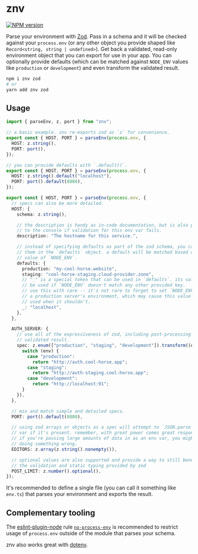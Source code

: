 # znv

<a href="https://www.npmjs.com/package/znv">
<img src="https://img.shields.io/npm/v/znv.svg?logo=npm" alt="NPM version" />
</a>

Parse your environment with [Zod](https://github.com/colinhacks/zod). Pass in a
schema and it will be checked against your `process.env` (or any other object
you provide shaped like `Record<string, string | undefined>`). Get back a
validated, read-only environment object that you can export for use in your app.
You can optionally provide defaults (which can be matched against `NODE_ENV`
values like `production` or `development`) and even transform the validated
result.

```bash
npm i znv zod
# or
yarn add znv zod
```

<!--
## Why?

### Why do I need znv?
 -->

## Usage

```ts
import { parseEnv, z, port } from "znv";

// a basic example. znv re-exports zod as `z` for convenience.
export const { HOST, PORT } = parseEnv(process.env, {
  HOST: z.string(),
  PORT: port(),
});
```

```ts
// you can provide defaults with `.default()`.
export const { HOST, PORT } = parseEnv(process.env, {
  HOST: z.string().default("localhost"),
  PORT: port().default(8080),
});
```

```ts
export const { HOST, PORT } = parseEnv(process.env, {
  // specs can also be more detailed.
  HOST: {
    schema: z.string(),

    // the description is handy as in-code documentation, but is also printed
    // to the console if validation for this env var fails.
    description: "The hostname for this service.",

    // instead of specifying defaults as part of the zod schema, you can pass
    // them in the `defaults` object. a default will be matched based on the
    // value of `NODE_ENV`.
    defaults: {
      production: "my-cool-horse.website",
      staging: "cool-horse-staging.cloud-provider.zone",
      // "_" is a special token that can be used in `defaults`. its value will
      // be used if `NODE_ENV` doesn't match any other provided key.
      // use this with care -- it's not rare to forget to set `NODE_ENV` in
      // a production server's environment, which may cause this value to be
      // used when it shouldn't.
      _: "localhost",
    },
  },

  AUTH_SERVER: {
    // use all of the expressiveness of zod, including post-processing the
    // validated result.
    spec: z.enum(["production", "staging", "development"]).transform((env) => {
      switch (env) {
        case "production":
          return "http://auth.cool-horse.app";
        case "staging":
          return "http://auth-staging.cool-horse.app";
        case "development":
          return "http://localhost:91";
      }
    }),
  },

  // mix and match simple and detailed specs.
  PORT: port().default(8080),

  // using zod arrays or objects as a spec will attempt to `JSON.parse` the env
  // var if it's present. remember, with great power comes great responsibility!
  // if you're passing large amounts of data in as an env var, you might be
  // doing something wrong.
  EDITORS: z.array(z.string().nonempty()),

  // optional values are also supported and provide a way to still benefit from
  // the validation and static typing provided by zod
  POST_LIMIT: z.number().optional(),
});
```

It's recommended to define a single file (you can call it something like
`env.ts`) that parses your environment and exports the result.

## Complementary tooling

The [eslint-plugin-node](https://github.com/mysticatea/eslint-plugin-node) rule
[`no-process-env`](https://github.com/mysticatea/eslint-plugin-node/blob/master/docs/rules/no-process-env.md)
is recommended to restrict usage of `process.env` outside of the module that
parses your schema.

znv also works great with [dotenv](https://github.com/motdotla/dotenv).
